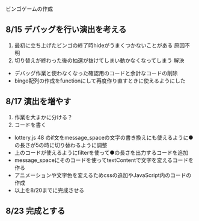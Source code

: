ビンゴゲームの作成


 ## 8/15 デバッグを行い演出を考える
 
 1. 最初に立ち上げたビンゴの終了時hideがうまくつかないことがある 原因不明
 2. 切り替えが終わった後の抽選が抜けてしまい動かなくなってしまう 解決

- デバッグ作業と使わなくなった確認用のコードと余計なコードの削除
- bingo配列の作成をfunctionにして再度作り直すときに使えるようにした
 
 ## 8/17 演出を増やす 
 1. 作業を大まかに分ける？
 2. コードを書く

 - lottery.js 48 のif文をmessage_spaceの文字の書き換えにも使えるように●の長さが5の時に切り替わるように調整
 - 上のコードが使えるようにfilterを使って●の長さを出力するコードを追加
 - message_spaceにそのコードを使ってtextContentで文字を変えるコードを作る
 - アニメーションや文字色を変えるためcssの追加やJavaScript内のコードの作成
 - 以上を8/20までに完成させる

 ## 8/23 完成とする
